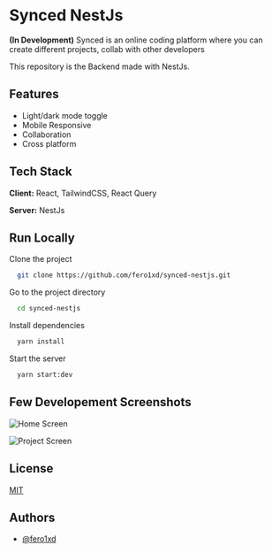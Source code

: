 # Synced NestJs

**(In Development)** Synced is an online coding platform where you can create different projects, collab with other developers

This repository is the Backend made with NestJs.
## Features

- Light/dark mode toggle
- Mobile Responsive
- Collaboration
- Cross platform



## Tech Stack

**Client:** React, TailwindCSS, React Query

**Server:** NestJs


## Run Locally

Clone the project

```bash
  git clone https://github.com/fero1xd/synced-nestjs.git
```

Go to the project directory

```bash
  cd synced-nestjs
```

Install dependencies

```bash
  yarn install
```

Start the server

```bash
  yarn start:dev
```


## Few Developement Screenshots

![Home Screen](https://cdn-fero.tk/fc870ee1-c62a-4a94-8db1-b0edfe066373)

![Project Screen](https://cdn-fero.tk/7a80606e-a21c-4ff3-87fd-64d25b9d7958)

## License

[MIT](https://choosealicense.com/licenses/mit/)


## Authors

- [@fero1xd](https://www.github.com/fero1xd)

